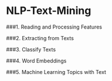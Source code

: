 # NLP-Text-Mining

###1. Reading and Processing Features

###2. Extracting from Texts

###3. Classify Texts

###4. Word Embeddings

###5. Machine Learning Topics with Text
